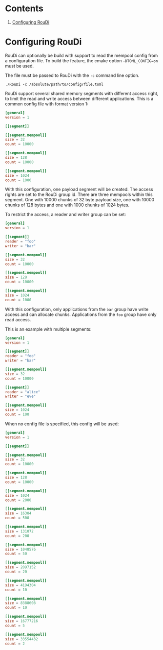 
# Contents
1. [Configuring RouDi](#Configuring-RouDi)

# Configuring RouDi

RouDi can optionally be build with support to read the mempool config from a configuration file.
To build the feature, the cmake option `-DTOML_CONFIG=on` must be used.

The file must be passed to RouDi with the `-c` command line option.
```
./RouDi -c /absolute/path/to/config/file.toml
```

RouDi support several shared memory segments with different access right, to limit the read and write access between different applications.
This is a common config file with format version 1:
```TOML
[general]
version = 1

[[segment]]

[[segment.mempool]]
size = 32
count = 10000

[[segment.mempool]]
size = 128
count = 10000

[[segment.mempool]]
size = 1024
count = 1000
```
With this configuration, one payload segment will be created. The access rights are set to the RouDi group id.
There are three mempools within this segment. One with 10000 chunks of 32 byte payload size, one with 10000 chunks of 128 bytes and one with 1000 chunks of 1024 bytes.

To restrict the access, a reader and writer group can be set:
```TOML
[general]
version = 1

[[segment]]
reader = "foo"
writer = "bar"

[[segment.mempool]]
size = 32
count = 10000

[[segment.mempool]]
size = 128
count = 10000

[[segment.mempool]]
size = 1024
count = 1000
```
With this configuration, only applications from the `bar` group have write access and can allocate chunks. Applications from the `foo` group have only read access.

This is an example with multiple segments:
```TOML
[general]
version = 1

[[segment]]
reader = "foo"
writer = "bar"

[[segment.mempool]]
size = 32
count = 10000

[[segment]]
reader = "alice"
writer = "eve"

[[segment.mempool]]
size = 1024
count = 100
```

When no config file is specified, this config will be used:
```TOML
[general]
version = 1

[[segment]]

[[segment.mempool]]
size = 32
count = 10000

[[segment.mempool]]
size = 128
count = 10000

[[segment.mempool]]
size = 1024
count = 2000

[[segment.mempool]]
size = 16384
count = 500

[[segment.mempool]]
size = 131072
count = 200

[[segment.mempool]]
size = 1048576
count = 50

[[segment.mempool]]
size = 2097152
count = 20

[[segment.mempool]]
size = 4194304
count = 10

[[segment.mempool]]
size = 8388608
count = 10

[[segment.mempool]]
size = 16777216
count = 5

[[segment.mempool]]
size = 33554432
count = 2
```